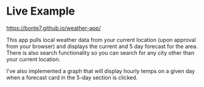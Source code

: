 # Live Example
https://bonte7.github.io/weather-app/

This app pulls local weather data from your current location (upon approval from your browser) and displays the current and 5 day forecast for the area. There is also search functionality so you can search for any city other than your current location. 

I've also implemented a graph that will display hourly temps on a given day when a forecast card in the 5-day section is clicked. 

